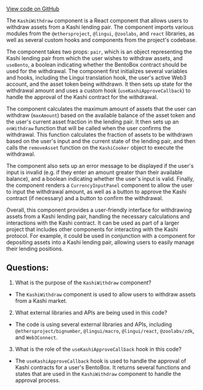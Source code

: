 [View code on GitHub](zoo-labs/zoo/blob/master/core/src/features/onsen/KashiWithdraw.tsx)

The `KashiWithdraw` component is a React component that allows users to withdraw assets from a Kashi lending pair. The component imports various modules from the `@ethersproject`, `@lingui`, `@zoolabs`, and `react` libraries, as well as several custom hooks and components from the project's codebase.

The component takes two props: `pair`, which is an object representing the Kashi lending pair from which the user wishes to withdraw assets, and `useBento`, a boolean indicating whether the BentoBox contract should be used for the withdrawal. The component first initializes several variables and hooks, including the Lingui translation hook, the user's active Web3 account, and the asset token being withdrawn. It then sets up state for the withdrawal amount and uses a custom hook (`useKashiApproveCallback`) to handle the approval of the Kashi contract for the withdrawal.

The component calculates the maximum amount of assets that the user can withdraw (`maxAmount`) based on the available balance of the asset token and the user's current asset fraction in the lending pair. It then sets up an `onWithdraw` function that will be called when the user confirms the withdrawal. This function calculates the fraction of assets to be withdrawn based on the user's input and the current state of the lending pair, and then calls the `removeAsset` function on the `KashiCooker` object to execute the withdrawal.

The component also sets up an error message to be displayed if the user's input is invalid (e.g. if they enter an amount greater than their available balance), and a boolean indicating whether the user's input is valid. Finally, the component renders a `CurrencyInputPanel` component to allow the user to input the withdrawal amount, as well as a button to approve the Kashi contract (if necessary) and a button to confirm the withdrawal.

Overall, this component provides a user-friendly interface for withdrawing assets from a Kashi lending pair, handling the necessary calculations and interactions with the Kashi contract. It can be used as part of a larger project that includes other components for interacting with the Kashi protocol. For example, it could be used in conjunction with a component for depositing assets into a Kashi lending pair, allowing users to easily manage their lending positions.
## Questions: 
 1. What is the purpose of the `KashiWithdraw` component?
- The `KashiWithdraw` component is used to allow users to withdraw assets from a Kashi market.

2. What external libraries and APIs are being used in this code?
- The code is using several external libraries and APIs, including `@ethersproject/bignumber`, `@lingui/macro`, `@lingui/react`, `@zoolabs/zdk`, and `Web3Connect`.

3. What is the role of the `useKashiApproveCallback` hook in this code?
- The `useKashiApproveCallback` hook is used to handle the approval of Kashi contracts for a user's BentoBox. It returns several functions and states that are used in the `KashiWithdraw` component to handle the approval process.